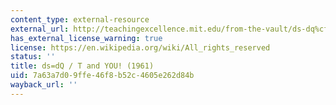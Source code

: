 ```yaml
---
content_type: external-resource
external_url: http://teachingexcellence.mit.edu/from-the-vault/ds-dq%cf%84-and-you-1961-mit-centennial-roundtable
has_external_license_warning: true
license: https://en.wikipedia.org/wiki/All_rights_reserved
status: ''
title: ds=dQ / T and YOU! (1961)
uid: 7a63a7d0-9ffe-46f8-b52c-4605e262d84b
wayback_url: ''
---
```

